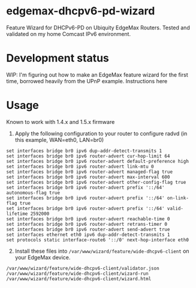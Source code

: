 edgemax-dhcpv6-pd-wizard
========================

Feature Wizard for DHCPv6-PD on Ubiquity EdgeMax Routers. Tested and validated on my home Comcast IPv6 environment.

Development status
==================
WIP: I'm figuring out how to make an EdgeMax feature wizard for the first time, borrowed heavily from the UPnP example.
Instructions here

Usage
=====
Known to work with 1.4.x and 1.5.x firmware

1. Apply the following configuration to your router to configure radvd (in this example, WAN=eth0,  LAN=br0)
```
set interfaces bridge br0 ipv6 dup-addr-detect-transmits 1
set interfaces bridge br0 ipv6 router-advert cur-hop-limit 64
set interfaces bridge br0 ipv6 router-advert default-preference high
set interfaces bridge br0 ipv6 router-advert link-mtu 0
set interfaces bridge br0 ipv6 router-advert managed-flag true
set interfaces bridge br0 ipv6 router-advert max-interval 600
set interfaces bridge br0 ipv6 router-advert other-config-flag true
set interfaces bridge br0 ipv6 router-advert prefix '::/64' autonomous-flag true
set interfaces bridge br0 ipv6 router-advert prefix '::/64' on-link-flag true
set interfaces bridge br0 ipv6 router-advert prefix '::/64' valid-lifetime 2592000
set interfaces bridge br0 ipv6 router-advert reachable-time 0
set interfaces bridge br0 ipv6 router-advert retrans-timer 0
set interfaces bridge br0 ipv6 router-advert send-advert true
set interfaces ethernet eth0 ipv6 dup-addr-detect-transmits 1
set protocols static interface-route6 '::/0' next-hop-interface eth0
```

2. Install these files into `/var/www/wizard/feature/wide-dhcpv6-client` on your EdgeMax device.
```
/var/www/wizard/feature/wide-dhcpv6-client/validator.json
/var/www/wizard/feature/wide-dhcpv6-client/wizard-run
/var/www/wizard/feature/wide-dhcpv6-client/wizard.html
```
